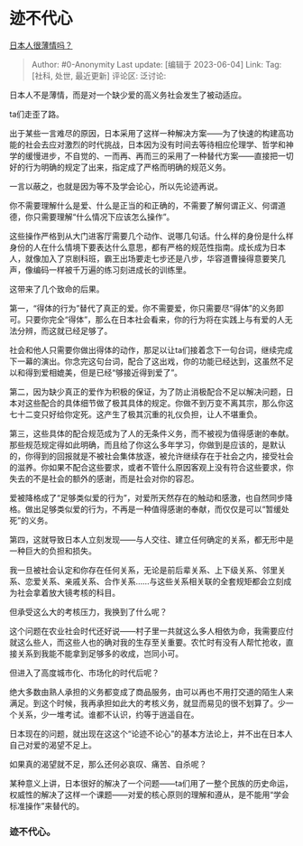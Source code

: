 # 迹不代心
[日本人很薄情吗？](https://www.zhihu.com/question/28215770/answer/3057948995)

> Author: #0-Anonymity
> Last update: [编辑于 2023-06-04]
> Link:
> Tag: [社科, 处世, 最近更新]
> 评论区:
> 泛讨论:

日本人不是薄情，而是对一个缺少爱的高义务社会发生了被动适应。

ta们走歪了路。

出于某些一言难尽的原因，日本采用了这样一种解决方案——为了快速的构建高功能的社会去应对激烈的时代挑战，日本因为没有时间去等待相应伦理学、哲学和神学的缓慢进步，不自觉的、一而再、再而三的采用了一种替代方案——直接把一切好的行为明确的规定了出来，指定成了严格而明确的规范义务。

一言以蔽之，也就是因为等不及学会论心，所以先论迹再说。

你不需要理解什么是爱、什么是正当的和正确的，不需要了解何谓正义、何谓道德，你只需要理解“什么情况下应该怎么操作”。

这些操作严格到从大门进客厅需要几个动作、说哪几句话。什么样的身份是什么样身份的人在什么情境下要表达什么意思，都有严格的规范性指南。成长成为日本人，就像加入了京剧科班，霸王出场要走七步还是八步，华容道曹操得意要笑几声，像编码一样被千万遍的练习刻进成长的训练里。

这带来了几个致命的后果。

第一，“得体的行为”替代了真正的爱。你不需要爱，你只需要尽“得体”的义务即可。只要你完全“得体”，那么在日本社会看来，你的行为将在实践上与有爱的人无法分辨，而这就已经足够了。

社会和他人只需要你做出得体的动作，那足以让ta们接着念下一句台词，继续完成下一幕的演出。你念完这句台词，配合了这出戏，你的功能已经达到，这虽然不足以和得到爱相媲美，但是已经“够接近得到爱了”。

第二，因为缺少真正的爱作为积极的保证，为了防止消极配合不足以解决问题，日本对这些配合的具体细节做了极其具体的规定。你做不到万变不离其宗，那么你这七十二变只好给你定死。这产生了极其沉重的礼仪负担，让人不堪重负。

第三，这些具体的配合规范成为了人的无条件义务，而不被视为值得感谢的奉献。那些规范规定得如此明确，而且给了你这么多年学习，你做到是应该的，是默认的，你得到的回报就是不被社会集体放逐，被允许继续存在于社会之内，接受社会的滋养。你如果不配合这些要求，或者不管什么原因客观上没有符合这些要求，你失去的不是社会的额外的感谢，而是社会对你的容忍。

爱被降格成了“足够类似爱的行为”，对爱所天然存在的触动和感激，也自然同步降格。做出足够类似爱的行为，不再是一种值得感谢的奉献，而仅仅是可以“暂缓处死”的义务。

第四，这就导致日本人立刻发现——与人交往、建立任何确定的关系，都无形中是一种巨大的负担和损失。

我一旦被社会认定和你存在任何关系，无论是前后辈关系、上下级关系、邻里关系、恋爱关系、亲戚关系、合作关系……与这些关系相关联的全套规矩都会立刻成为社会拿着放大镜考核的科目。

但承受这么大的考核压力，我换到了什么呢？

这个问题在农业社会时代还好说——村子里一共就这么多人相依为命，我需要应付就这么些人，而这些人也的确对我的生存至关重要。农忙时有没有人帮忙抢收，直接关系到我能不能拿到足够多的收成，岂同小可。

但进入了高度城市化、市场化的时代后呢？

绝大多数由熟人承担的义务都变成了商品服务，由可以再也不用打交道的陌生人来满足。到这个时候，我再承担如此大的考核义务，就显而易见的很不划算了。少一个关系，少一堆考试。谁都不认识，约等于逍遥自在。

日本现在的问题，就出现在这这个“论迹不论心”的基本方法论上，并不出在日本人自己对爱的渴望不足上。

如果真的渴望就不足，那么还何必哀叹、痛苦、自杀呢？

某种意义上讲，日本很好的解决了一个问题——ta们用了一整个民族的历史命运，权威性的解决了这样一个课题——对爱的核心原则的理解和遵从，是不能用“学会标准操作”来替代的。

### 迹不代心。 ###
